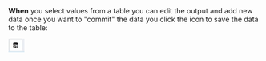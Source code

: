 

<br></br>
**When** you select values from a table you can edit the output and add new data
once you want to "commit" the data you click the icon to save the data to the table:

![save data icon](/assets/images/2022-01-10-14-30-12.png)
